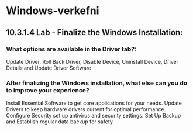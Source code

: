 # Windows-verkefni

## 10.3.1.4 Lab - Finalize the Windows Installation: 
### What options are available in the Driver tab?: 
Update Driver, Roll Back Driver, Disable Device, Uninstall Device, Driver Details and Update Driver Software

### After finalizing the Windows installation, what else can you do to improve your experience?
Install Essential Software to get core applications for your needs. Update Drivers to keep hardware drivers current for optimal performance. Configure Security set up antivirus and security settings. Set Up Backup and Establish regular data backup for safety.
